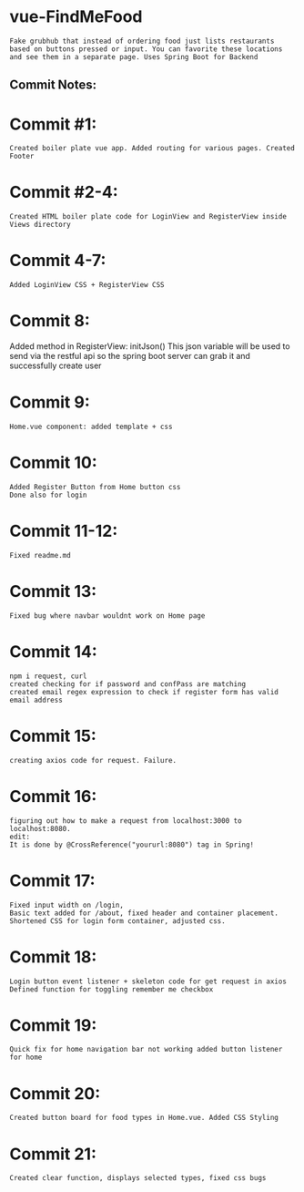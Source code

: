 # vue-FindMeFood
    Fake grubhub that instead of ordering food just lists restaurants based on buttons pressed or input. You can favorite these locations and see them in a separate page. Uses Spring Boot for Backend
## Commit Notes:

# Commit #1:
    Created boiler plate vue app. Added routing for various pages. Created Footer

# Commit #2-4:
    Created HTML boiler plate code for LoginView and RegisterView inside Views directory
# Commit 4-7:
    Added LoginView CSS + RegisterView CSS
# Commit 8:
Added method in RegisterView: initJson()
    This json variable will be used to send via the restful api so the
    spring boot server can grab it and successfully create user
# Commit 9:
    Home.vue component: added template + css
# Commit 10:
    Added Register Button from Home button css
    Done also for login
# Commit 11-12:
    Fixed readme.md
# Commit 13:
    Fixed bug where navbar wouldnt work on Home page
# Commit 14:
    npm i request, curl
    created checking for if password and confPass are matching
    created email regex expression to check if register form has valid email address
# Commit 15:
    creating axios code for request. Failure.
# Commit 16: 
    figuring out how to make a request from localhost:3000 to localhost:8080.
    edit:
    It is done by @CrossReference("yoururl:8080") tag in Spring!
# Commit 17:
    Fixed input width on /login, 
    Basic text added for /about, fixed header and container placement.
    Shortened CSS for login form container, adjusted css.
# Commit 18:
    Login button event listener + skeleton code for get request in axios
    Defined function for toggling remember me checkbox
# Commit 19:
    Quick fix for home navigation bar not working added button listener
    for home
# Commit 20:
    Created button board for food types in Home.vue. Added CSS Styling
# Commit 21:
    Created clear function, displays selected types, fixed css bugs
